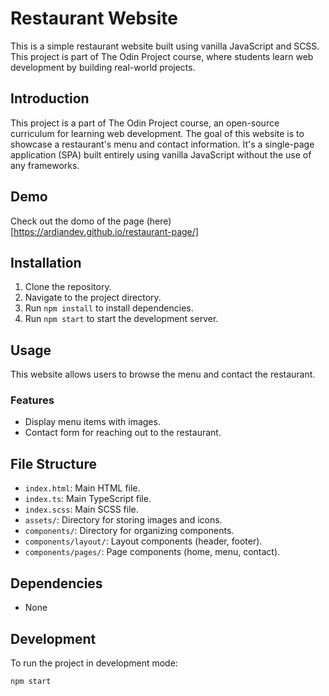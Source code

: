 # Restaurant Website

This is a simple restaurant website built using vanilla JavaScript and SCSS. This project is part of The Odin Project course, where students learn web development by building real-world projects.

## Introduction

This project is a part of The Odin Project course, an open-source curriculum for learning web development. The goal of this website is to showcase a restaurant's menu and contact information. It's a single-page application (SPA) built entirely using vanilla JavaScript without the use of any frameworks.

## Demo

Check out the domo of the page (here)[https://ardiandev.github.io/restaurant-page/]

## Installation

1. Clone the repository.
2. Navigate to the project directory.
3. Run `npm install` to install dependencies.
4. Run `npm start` to start the development server.

## Usage

This website allows users to browse the menu and contact the restaurant.

### Features

- Display menu items with images.
- Contact form for reaching out to the restaurant.

## File Structure

- `index.html`: Main HTML file.
- `index.ts`: Main TypeScript file.
- `index.scss`: Main SCSS file.
- `assets/`: Directory for storing images and icons.
- `components/`: Directory for organizing components.
- `components/layout/`: Layout components (header, footer).
- `components/pages/`: Page components (home, menu, contact).

## Dependencies

- None

## Development

To run the project in development mode:

```bash
npm start
```
